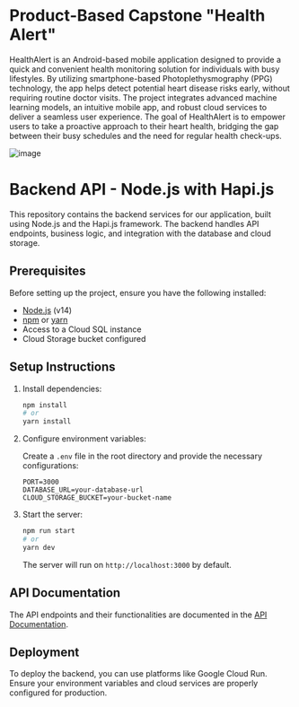 # Product-Based Capstone "Health Alert"
HealthAlert is an Android-based mobile application designed to provide a quick and convenient health monitoring solution for individuals with busy lifestyles. By utilizing smartphone-based Photoplethysmography (PPG) technology, the app helps detect potential heart disease risks early, without requiring routine doctor visits. The project integrates advanced machine learning models, an intuitive mobile app, and robust cloud services to deliver a seamless user experience. The goal of HealthAlert is to empower users to take a proactive approach to their heart health, bridging the gap between their busy schedules and the need for regular health check-ups.

![image](https://github.com/user-attachments/assets/658af91b-f47d-430c-8cc4-e2bc82c7277b)


# Backend API - Node.js with Hapi.js

This repository contains the backend services for our application, built using Node.js and the Hapi.js framework. The backend handles API endpoints, business logic, and integration with the database and cloud storage.

## Prerequisites

Before setting up the project, ensure you have the following installed:

- [Node.js](https://nodejs.org/) (v14)
- [npm](https://www.npmjs.com/) or [yarn](https://yarnpkg.com/)
- Access to a Cloud SQL instance
- Cloud Storage bucket configured

## Setup Instructions

1. Install dependencies:

   ```bash
   npm install
   # or
   yarn install
   ```

2. Configure environment variables:

   Create a `.env` file in the root directory and provide the necessary configurations:

   ```env
   PORT=3000
   DATABASE_URL=your-database-url
   CLOUD_STORAGE_BUCKET=your-bucket-name
   ```

3. Start the server:

   ```bash
   npm run start
   # or
   yarn dev
   ```

   The server will run on `http://localhost:3000` by default.

## API Documentation

The API endpoints and their functionalities are documented in the [API Documentation](https://documenter.getpostman.com/view/40190244/2sAYBbeUmB).

## Deployment

To deploy the backend, you can use platforms like Google Cloud Run. Ensure your environment variables and cloud services are properly configured for production.

